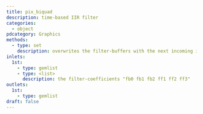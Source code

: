 ```yaml
---
title: pix_biquad
description: time-based IIR filter
categories:
  - object
pdcategory: Graphics
methods:
  - type: set
    description: overwrites the filter-buffers with the next incoming image
inlets:
  1st:
    - type: gemlist
    - type: <list>
      description: the filter-coefficients "fb0 fb1 fb2 ff1 ff2 ff3"
outlets:
  1st:
    - type: gemlist
draft: false
---
```

